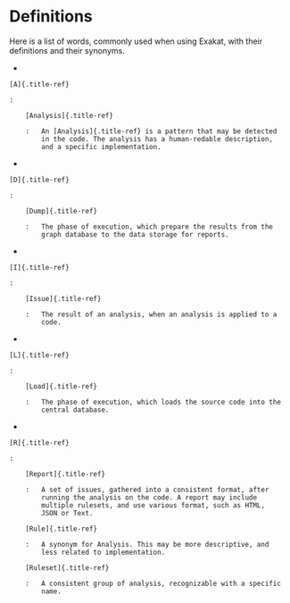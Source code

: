 Definitions
===========

Here is a list of words, commonly used when using Exakat, with their
definitions and their synonyms.

-   

    [A]{.title-ref}

    :   

        [Analysis]{.title-ref}

        :   An [Analysis]{.title-ref} is a pattern that may be detected
            in the code. The analysis has a human-redable description,
            and a specific implementation.

-   

    [D]{.title-ref}

    :   

        [Dump]{.title-ref}

        :   The phase of execution, which prepare the results from the
            graph database to the data storage for reports.

-   

    [I]{.title-ref}

    :   

        [Issue]{.title-ref}

        :   The result of an analysis, when an analysis is applied to a
            code.

-   

    [L]{.title-ref}

    :   

        [Load]{.title-ref}

        :   The phase of execution, which loads the source code into the
            central database.

-   

    [R]{.title-ref}

    :   

        [Report]{.title-ref}

        :   A set of issues, gathered into a consistent format, after
            running the analysis on the code. A report may include
            multiple rulesets, and use various format, such as HTML,
            JSON or Text.

        [Rule]{.title-ref}

        :   A synonym for Analysis. This may be more descriptive, and
            less related to implementation.

        [Ruleset]{.title-ref}

        :   A consistent group of analysis, recognizable with a specific
            name.
